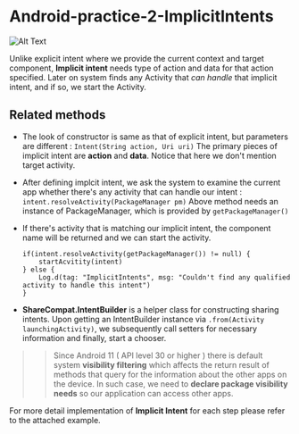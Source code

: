 # Android-practice-2-ImplicitIntents

![Alt Text](https://github.com/RobinKim-SWEngineer/Images-for-document/blob/master/ImplicitIntents.gif)

Unlike explicit intent where we provide the current context and target component, **Implicit intent** needs type of action and data for that action specified. Later on system finds any Activity that *can handle* that implicit intent, and if so, we start the Activity.

## Related methods
- The look of constructor is same as that of explicit intent, but parameters are different  :
`Intent(String action, Uri uri)` 
    The primary pieces of implicit intent are **action** and **data**. Notice that here we don't mention target activity.

- After defining implcit intent, we ask the system to examine the current app whether there's any activity that can handle our intent  :
`intent.resolveActivity(PackageManager pm)` 
    Above method needs an instance of PackageManager, which is provided by `getPackageManager()`

- If there's activity that is matching our implicit intent, the component name will be returned and we can start the activity.
    ```
    if(intent.resolveActivity(getPackageManager()) != null) {
        startAcvitity(intent)
    } else {
        Log.d(tag: "ImplicitIntents", msg: "Couldn't find any qualified activity to handle this intent")
    }
    ```
- **ShareCompat.IntentBuilder** is a helper class for constructing sharing intents. Upon getting an IntentBuilder instance via `.from(Activity launchingActivity)`, we subsequently call setters for necessary information and finally, start a chooser.

>> Since Android 11 ( API level 30 or higher ) there is default system **visibility filtering** which affects the return result of methods that query for the information about the other apps on the device. In such case, we need to **declare package visibility needs** so our application can access other apps.

For more detail implementation of **Implicit Intent** for each step please refer to the attached example.
